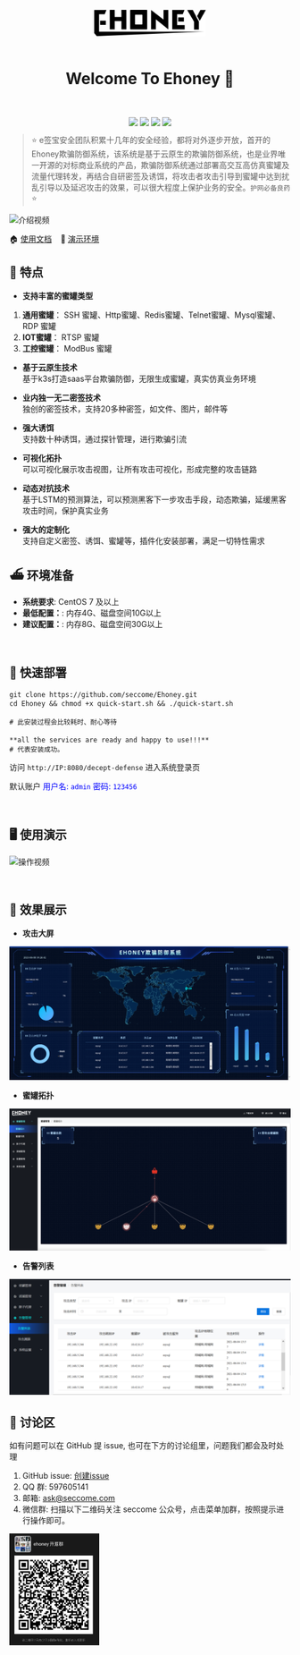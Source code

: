 <p align="center">
  <img width="200px" src="./doc/img/logo_ehoney_black.svg" alt="Ehoney" />
  <br/>
  <br/>
  <h1 align="center">Welcome To Ehoney 👋</h1>
  <br/>
  <p align="center">
  <img align="center" src="https://img.shields.io/badge/release-v1.0.0-green" />
  <img align="center" src="https://img.shields.io/badge/language-goland-orange" />
  <img align="center" src="https://img.shields.io/badge/documentation-yes-ff69b4" />
  <img align="center" src="https://img.shields.io/badge/license-Apache%202-blue" />
  </p>
</p>


> ⭐️ e签宝安全团队积累十几年的安全经验，都将对外逐步开放，首开的Ehoney欺骗防御系统，该系统是基于云原生的欺骗防御系统，也是业界唯一开源的对标商业系统的产品，欺骗防御系统通过部署高交互高仿真蜜罐及流量代理转发，再结合自研密签及诱饵，将攻击者攻击引导到蜜罐中达到扰乱引导以及延迟攻击的效果，可以很大程度上保护业务的安全。`护网必备良药`⭐️   

![介绍视频](./doc/img/介绍.gif)


🏠 [使用文档](https://seccome.github.io/Ehoney/) &nbsp;&nbsp; :triangular_flag_on_post: [演示环境](http://47.98.206.178:8080/decept-defense)   

## 📝 特点

- **支持丰富的蜜罐类型**

1. **通用蜜罐**： SSH 蜜罐、Http蜜罐、Redis蜜罐、Telnet蜜罐、Mysql蜜罐、RDP 蜜罐
2. **IOT蜜罐**：  RTSP 蜜罐
3. **工控蜜罐**： ModBus 蜜罐

- **基于云原生技术**<br>
基于k3s打造saas平台欺骗防御，无限生成蜜罐，真实仿真业务环境

- **业内独一无二密签技术**<br>
独创的密签技术，支持20多种密签，如文件、图片，邮件等

- **强大诱饵**<br>
支持数十种诱饵，通过探针管理，进行欺骗引流

- **可视化拓扑**<br>
可以可视化展示攻击视图，让所有攻击可视化，形成完整的攻击链路

- **动态对抗技术**<br>
基于LSTM的预测算法，可以预测黑客下一步攻击手段，动态欺骗，延缓黑客攻击时间，保护真实业务

- **强大的定制化**<br>
支持自定义密签、诱饵、蜜罐等，插件化安装部署，满足一切特性需求

## ⛴ 环境准备

- **系统要求**: CentOS 7 及以上
- **最低配置：**: 内存4G、磁盘空间10G以上
- **建议配置：**: 内存8G、磁盘空间30G以上

<br>

 
## 🔧 快速部署

```shell
git clone https://github.com/seccome/Ehoney.git
cd Ehoney && chmod +x quick-start.sh && ./quick-start.sh

# 此安装过程会比较耗时、耐心等待

**all the services are ready and happy to use!!!**
# 代表安装成功。
```

访问 `http://IP:8080/decept-defense` 进入系统登录页

默认账户
       <font color=Blue>用户名: `admin`</font>
       <font color=Blue>密码: `123456`</font>

<br>

## 🖥️ 使用演示

![操作视频](./doc/img/操作视频.gif)

<br>

## 🚀 效果展示

- **攻击大屏**

![攻击事件大屏](./doc/img/攻击事件大屏.png)

- **蜜罐拓扑**

![蜜罐拓扑图](./doc/img/蜜罐拓扑图.png)

- **告警列表**

![告警列表](./doc/img/告警列表.png)


## 🙏 讨论区 

如有问题可以在 GitHub 提 issue, 也可在下方的讨论组里，问题我们都会及时处理

1. GitHub issue: [创建issue](https://github.com/seccome/Ehoney/issues/new )
2. QQ 群: 597605141
3. 邮箱: ask@seccome.com
4. 微信群: 扫描以下二维码关注 seccome 公众号，点击菜单加群，按照提示进行操作即可。

<img src="doc/img/weixinqun.png" height="200px">
